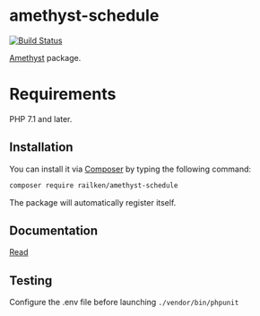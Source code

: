 # amethyst-schedule

[![Build Status](https://travis-ci.org/railken/amethyst-schedule.svg?branch=master)](https://travis-ci.org/railken/amethyst-schedule)

[Amethyst](https://github.com/railken/amethyst) package.

# Requirements

PHP 7.1 and later.

## Installation

You can install it via [Composer](https://getcomposer.org/) by typing the following command:

```bash
composer require railken/amethyst-schedule
```

The package will automatically register itself.

## Documentation

[Read](docs/index.md)

## Testing

Configure the .env file before launching `./vendor/bin/phpunit`

